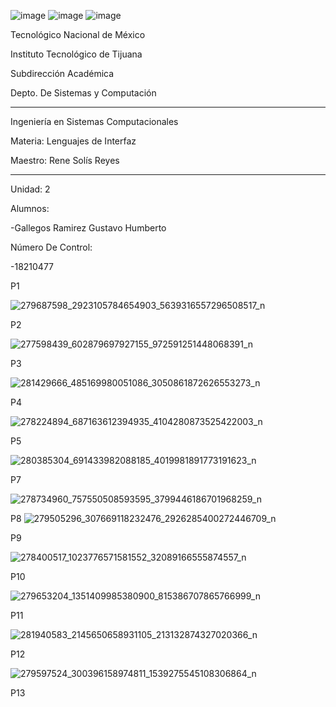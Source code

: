 ![image](https://user-images.githubusercontent.com/65438145/162041790-23b37b0c-a65b-476b-9255-fc61326d9763.png)
![image](https://user-images.githubusercontent.com/65438145/162041804-b8a7e51d-537a-4641-82c1-ee5f7e09a35c.png)
![image](https://user-images.githubusercontent.com/65438145/162041821-6947bd91-6f0d-4875-9eaa-cc8104e5923e.png)

Tecnológico Nacional de México

Instituto Tecnológico de Tijuana

Subdirección Académica

Depto. De Sistemas y Computación

-------------------------------------
Ingeniería en Sistemas Computacionales

Materia: Lenguajes de Interfaz 

Maestro: Rene Solís Reyes

-------------------------------------
Unidad: 2


Alumnos: 

-Gallegos Ramirez Gustavo Humberto

Número De Control: 

-18210477

P1

![279687598_2923105784654903_5639316557296508517_n](https://user-images.githubusercontent.com/99368152/170633813-d7a62945-f893-4b00-9f5a-ab5727775e15.png)

P2

![277598439_602879697927155_972591251448068391_n](https://user-images.githubusercontent.com/99368152/170633833-89c0bee2-cbb7-4311-9e19-2bc613ec91f1.png)

P3

![281429666_485169980051086_3050861872626553273_n](https://user-images.githubusercontent.com/99368152/170633844-f775f63a-4dc7-48f9-8562-6c9498a89788.png)

P4

![278224894_687163612394935_4104280873525422003_n](https://user-images.githubusercontent.com/99368152/170633861-03a4adc9-ce58-46ce-9261-b4dcedb38f74.png)

P5

![280385304_691433982088185_4019981891773191623_n](https://user-images.githubusercontent.com/99368152/170633884-c22d2534-3556-40d3-99b6-6352c1833c7c.png)

P7

![278734960_757550508593595_3799446186701968259_n](https://user-images.githubusercontent.com/99368152/170633907-6955d135-14a0-4b0e-bab7-3726ca43ccee.png)

P8
![279505296_307669118232476_2926285400272446709_n](https://user-images.githubusercontent.com/99368152/170633939-59ef3660-8cac-4e24-82d6-8282b678f10c.png)

P9

![278400517_1023776571581552_32089166555874557_n](https://user-images.githubusercontent.com/99368152/170633970-b72f03ce-9b2e-44fc-9e9b-1e7205fca15e.png)

P10

![279653204_1351409985380900_815386707865766999_n](https://user-images.githubusercontent.com/99368152/170633987-ee57c2b2-00fa-424f-8d0e-2b5ff48a1c9e.png)

P11

![281940583_2145650658931105_213132874327020366_n](https://user-images.githubusercontent.com/99368152/170634005-805ecef6-43c4-4929-971e-7251c58a23c5.png)

P12

![279597524_300396158974811_1539275545108306864_n](https://user-images.githubusercontent.com/99368152/170634020-249977ac-2dac-4618-832d-cca30a01c422.png)

P13

